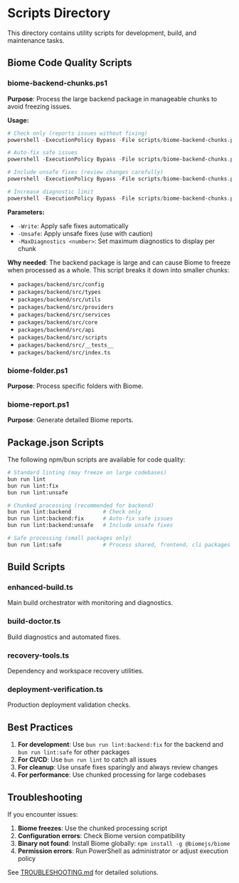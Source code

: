 # Scripts Directory

This directory contains utility scripts for development, build, and maintenance tasks.

## Biome Code Quality Scripts

### biome-backend-chunks.ps1

**Purpose**: Process the large backend package in manageable chunks to avoid freezing issues.

**Usage:**
```powershell
# Check only (reports issues without fixing)
powershell -ExecutionPolicy Bypass -File scripts/biome-backend-chunks.ps1

# Auto-fix safe issues
powershell -ExecutionPolicy Bypass -File scripts/biome-backend-chunks.ps1 -Write

# Include unsafe fixes (review changes carefully)
powershell -ExecutionPolicy Bypass -File scripts/biome-backend-chunks.ps1 -Write -Unsafe

# Increase diagnostic limit
powershell -ExecutionPolicy Bypass -File scripts/biome-backend-chunks.ps1 -MaxDiagnostics 100
```

**Parameters:**
- `-Write`: Apply safe fixes automatically
- `-Unsafe`: Apply unsafe fixes (use with caution)
- `-MaxDiagnostics <number>`: Set maximum diagnostics to display per chunk

**Why needed**: The backend package is large and can cause Biome to freeze when processed as a whole. This script breaks it down into smaller chunks:
- `packages/backend/src/config`
- `packages/backend/src/types`
- `packages/backend/src/utils`
- `packages/backend/src/providers`
- `packages/backend/src/services`
- `packages/backend/src/core`
- `packages/backend/src/api`
- `packages/backend/src/scripts`
- `packages/backend/src/__tests__`
- `packages/backend/src/index.ts`

### biome-folder.ps1

**Purpose**: Process specific folders with Biome.

### biome-report.ps1

**Purpose**: Generate detailed Biome reports.

## Package.json Scripts

The following npm/bun scripts are available for code quality:

```bash
# Standard linting (may freeze on large codebases)
bun run lint
bun run lint:fix
bun run lint:unsafe

# Chunked processing (recommended for backend)
bun run lint:backend          # Check only
bun run lint:backend:fix      # Auto-fix safe issues
bun run lint:backend:unsafe   # Include unsafe fixes

# Safe processing (small packages only)
bun run lint:safe             # Process shared, frontend, cli packages
```

## Build Scripts

### enhanced-build.ts
Main build orchestrator with monitoring and diagnostics.

### build-doctor.ts
Build diagnostics and automated fixes.

### recovery-tools.ts
Dependency and workspace recovery utilities.

### deployment-verification.ts
Production deployment validation checks.

## Best Practices

1. **For development**: Use `bun run lint:backend:fix` for the backend and `bun run lint:safe` for other packages
2. **For CI/CD**: Use `bun run lint` to catch all issues
3. **For cleanup**: Use unsafe fixes sparingly and always review changes
4. **For performance**: Use chunked processing for large codebases

## Troubleshooting

If you encounter issues:

1. **Biome freezes**: Use the chunked processing script
2. **Configuration errors**: Check Biome version compatibility
3. **Binary not found**: Install Biome globally: `npm install -g @biomejs/biome`
4. **Permission errors**: Run PowerShell as administrator or adjust execution policy

See [TROUBLESHOOTING.md](../docs/TROUBLESHOOTING.md) for detailed solutions.